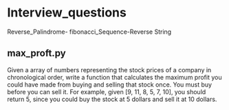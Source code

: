 # Interview_questions
Reverse_Palindrome-
fibonacci_Sequence-Reverse String

max_proft.py
--------
Given a array of numbers representing the stock prices of a company in chronological order, 
write a function that calculates the maximum profit you could have made from buying and selling
that stock once. You must buy before you can sell it.
For example,
given [9, 11, 8, 5, 7, 10], you should return 5, since you could buy the stock at 5 dollars and sell it at 10 dollars.
